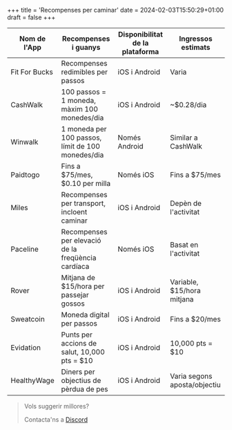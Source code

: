  +++
 title = 'Recompenses per caminar'
 date = 2024-02-03T15:50:29+01:00
 draft = false
 +++

 | Nom de l'App  | Recompenses i guanys                       | Disponibilitat de la plataforma | Ingressos estimats   |
 |---------------|--------------------------------------------|---------------------------------|----------------------|
 | Fit For Bucks | Recompenses redimibles per passos          | iOS i Android                    | Varia                |
 | CashWalk      | 100 passos = 1 moneda, màxim 100 monedes/dia | iOS i Android                    | ~$0.28/dia           |
 | Winwalk       | 1 moneda per 100 passos, límit de 100 monedes/dia | Només Android                  | Similar a CashWalk   |
 | Paidtogo      | Fins a $75/mes, $0.10 per milla            | Només iOS                        | Fins a $75/mes       |
 | Miles         | Recompenses per transport, incloent caminar| iOS i Android                    | Depèn de l'activitat |
 | Paceline      | Recompenses per elevació de la freqüència cardíaca | Només iOS                    | Basat en l'activitat |
 | Rover         | Mitjana de $15/hora per passejar gossos    | iOS i Android                    | Variable, $15/hora mitjana |
 | Sweatcoin    | Moneda digital per passos                  | iOS i Android                    | Fins a $20/mes       |
 | Evidation     | Punts per accions de salut, 10,000 pts = $10 | iOS i Android                    | 10,000 pts = $10    |
 | HealthyWage  | Diners per objectius de pèrdua de pes      | iOS i Android                    | Varia segons aposta/objectiu |

 > Vols suggerir millores?
 >
 > Contacta'ns a [Discord](https://discord.gg/pm96w5n3eC)

